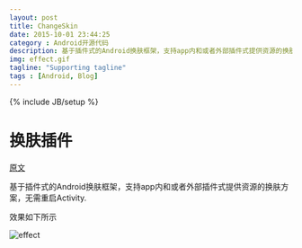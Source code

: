 ```yaml
---
layout: post
title: ChangeSkin
date: 2015-10-01 23:44:25
category : Android开源代码
description: 基于插件式的Android换肤框架，支持app内和或者外部插件式提供资源的换肤方案，无需重启Activity 
img: effect.gif
tagline: "Supporting tagline"
tags : [Android, Blog]
---
```

{% include JB/setup %}
# 换肤插件

[原文](http://www.jcodecraeer.com/a/opensource/2015/0929/3534.html)

基于插件式的Android换肤框架，支持app内和或者外部插件式提供资源的换肤方案，无需重启Activity.

效果如下所示

![effect](/img/ChangSkin/effect.gif)